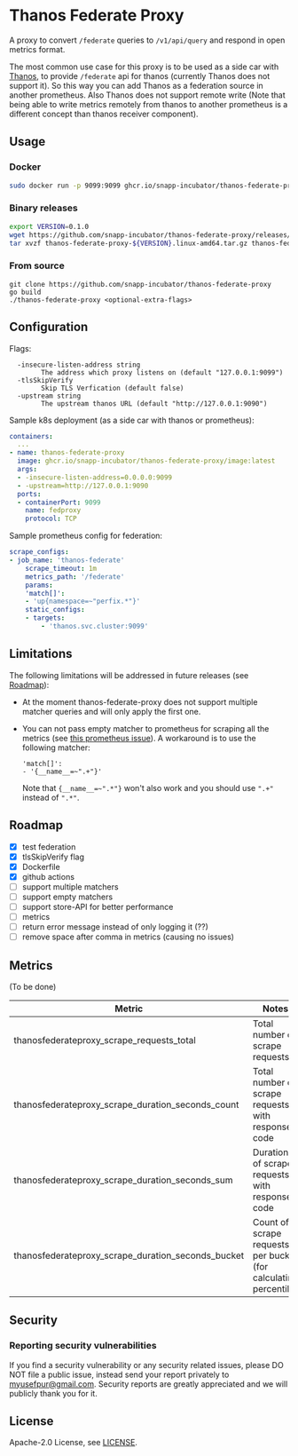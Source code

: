 # Thanos Federate Proxy

A proxy to convert `/federate` queries to `/v1/api/query` and respond in open metrics format.

The most common use case for this proxy is to be used as a side car with [Thanos](https://github.com/thanos-io/thanos), to provide `/federate` api for thanos (currently Thanos does not support it). So this way you can add Thanos as a federation source in another prometheus. Also Thanos does not support remote write (Note that being able to write metrics remotely from thanos to another prometheus is a different concept than thanos receiver component).

## Usage


### Docker

```bash
sudo docker run -p 9099:9099 ghcr.io/snapp-incubator/thanos-federate-proxy/image:latest -insecure-listen-address="0.0.0.0:9099"
```

### Binary releases

```bash
export VERSION=0.1.0
wget https://github.com/snapp-incubator/thanos-federate-proxy/releases/download/v${VERSION}/thanos-federate-proxy-${VERSION}.linux-amd64.tar.gz
tar xvzf thanos-federate-proxy-${VERSION}.linux-amd64.tar.gz thanos-federate-proxy-${VERSION}.linux-amd64/thanos-federate-proxy
```


### From source

```
git clone https://github.com/snapp-incubator/thanos-federate-proxy
go build
./thanos-federate-proxy <optional-extra-flags>
```



## Configuration


Flags:

```
  -insecure-listen-address string
        The address which proxy listens on (default "127.0.0.1:9099")
  -tlsSkipVerify
        Skip TLS Verfication (default false)
  -upstream string
        The upstream thanos URL (default "http://127.0.0.1:9090")
```

Sample k8s deployment (as a side car with thanos or prometheus):

```yml
containers:
  ...
- name: thanos-federate-proxy
  image: ghcr.io/snapp-incubator/thanos-federate-proxy/image:latest
  args:
  - -insecure-listen-address=0.0.0.0:9099
  - -upstream=http://127.0.0.1:9090
  ports:
  - containerPort: 9099
    name: fedproxy
    protocol: TCP
```


Sample prometheus config for federation:

```yml
scrape_configs:
- job_name: 'thanos-federate'
    scrape_timeout: 1m
    metrics_path: '/federate'
    params:
    'match[]':
    - 'up{namespace=~"perfix.*"}'
    static_configs:
    - targets:
        - 'thanos.svc.cluster:9099'
```

## Limitations

The following limitations will be addressed in future releases (see [Roadmap](#roadmap)):

- At the moment thanos-federate-proxy does not support multiple matcher queries and will only apply the first one.

- You can not pass empty matcher to prometheus for scraping all the metrics (see [this prometheus issue](https://github.com/prometheus/prometheus/issues/2162)). A workaround is to use the following matcher:

    ```
    'match[]':
    - '{__name__=~".+"}'
    ```

    Note that `{__name__=~".*"}` won't also work and you should use `".+"` instead of `".*"`.

## Roadmap

- [x] test federation
- [x] tlsSkipVerify flag
- [x] Dockerfile
- [x] github actions
- [ ] support multiple matchers
- [ ] support empty matchers
- [ ] support store-API for better performance
- [ ] metrics
- [ ] return error message instead of only logging it (??)
- [ ] remove space after comma in metrics (causing no issues)

## Metrics

(To be done)

| Metric                                              | Notes
|-----------------------------------------------------|------------------------------------
| thanosfederateproxy_scrape_requests_total     | Total number of scrape requests
| thanosfederateproxy_scrape_duration_seconds_count     | Total number of scrape requests with response code
| thanosfederateproxy_scrape_duration_seconds_sum     | Duration of scrape requests with response code
| thanosfederateproxy_scrape_duration_seconds_bucket     | Count of scrape requests per bucket (for calculating percentile)

## Security

### Reporting security vulnerabilities

If you find a security vulnerability or any security related issues, please DO NOT file a public issue, instead send your report privately to myusefpur@gmail.com. Security reports are greatly appreciated and we will publicly thank you for it.

## License

Apache-2.0 License, see [LICENSE](LICENSE).
